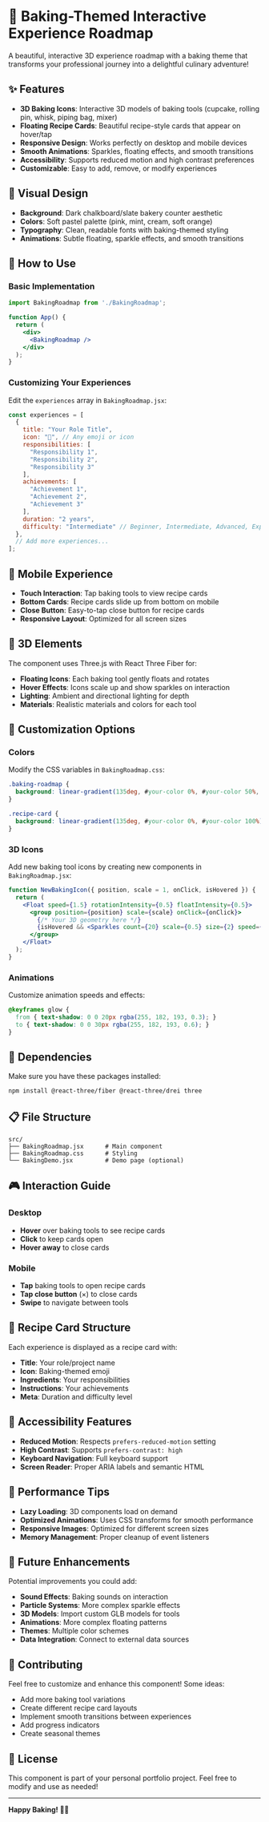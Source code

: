 # 🍪 Baking-Themed Interactive Experience Roadmap

A beautiful, interactive 3D experience roadmap with a baking theme that transforms your professional journey into a delightful culinary adventure!

## ✨ Features

- **3D Baking Icons**: Interactive 3D models of baking tools (cupcake, rolling pin, whisk, piping bag, mixer)
- **Floating Recipe Cards**: Beautiful recipe-style cards that appear on hover/tap
- **Responsive Design**: Works perfectly on desktop and mobile devices
- **Smooth Animations**: Sparkles, floating effects, and smooth transitions
- **Accessibility**: Supports reduced motion and high contrast preferences
- **Customizable**: Easy to add, remove, or modify experiences

## 🎨 Visual Design

- **Background**: Dark chalkboard/slate bakery counter aesthetic
- **Colors**: Soft pastel palette (pink, mint, cream, soft orange)
- **Typography**: Clean, readable fonts with baking-themed styling
- **Animations**: Subtle floating, sparkle effects, and smooth transitions

## 🚀 How to Use

### Basic Implementation

```jsx
import BakingRoadmap from './BakingRoadmap';

function App() {
  return (
    <div>
      <BakingRoadmap />
    </div>
  );
}
```

### Customizing Your Experiences

Edit the `experiences` array in `BakingRoadmap.jsx`:

```jsx
const experiences = [
  {
    title: "Your Role Title",
    icon: "🧁", // Any emoji or icon
    responsibilities: [
      "Responsibility 1",
      "Responsibility 2",
      "Responsibility 3"
    ],
    achievements: [
      "Achievement 1",
      "Achievement 2",
      "Achievement 3"
    ],
    duration: "2 years",
    difficulty: "Intermediate" // Beginner, Intermediate, Advanced, Expert
  },
  // Add more experiences...
];
```

## 📱 Mobile Experience

- **Touch Interaction**: Tap baking tools to view recipe cards
- **Bottom Cards**: Recipe cards slide up from bottom on mobile
- **Close Button**: Easy-to-tap close button for recipe cards
- **Responsive Layout**: Optimized for all screen sizes

## 🎯 3D Elements

The component uses Three.js with React Three Fiber for:
- **Floating Icons**: Each baking tool gently floats and rotates
- **Hover Effects**: Icons scale up and show sparkles on interaction
- **Lighting**: Ambient and directional lighting for depth
- **Materials**: Realistic materials and colors for each tool

## 🎨 Customization Options

### Colors
Modify the CSS variables in `BakingRoadmap.css`:

```css
.baking-roadmap {
  background: linear-gradient(135deg, #your-color 0%, #your-color 50%, #your-color 100%);
}

.recipe-card {
  background: linear-gradient(135deg, #your-color 0%, #your-color 100%);
}
```

### 3D Icons
Add new baking tool icons by creating new components in `BakingRoadmap.jsx`:

```jsx
function NewBakingIcon({ position, scale = 1, onClick, isHovered }) {
  return (
    <Float speed={1.5} rotationIntensity={0.5} floatIntensity={0.5}>
      <group position={position} scale={scale} onClick={onClick}>
        {/* Your 3D geometry here */}
        {isHovered && <Sparkles count={20} scale={0.5} size={2} speed={0.3} />}
      </group>
    </Float>
  );
}
```

### Animations
Customize animation speeds and effects:

```css
@keyframes glow {
  from { text-shadow: 0 0 20px rgba(255, 182, 193, 0.3); }
  to { text-shadow: 0 0 30px rgba(255, 182, 193, 0.6); }
}
```

## 🔧 Dependencies

Make sure you have these packages installed:

```bash
npm install @react-three/fiber @react-three/drei three
```

## 📋 File Structure

```
src/
├── BakingRoadmap.jsx      # Main component
├── BakingRoadmap.css      # Styling
└── BakingDemo.jsx         # Demo page (optional)
```

## 🎮 Interaction Guide

### Desktop
- **Hover** over baking tools to see recipe cards
- **Click** to keep cards open
- **Hover away** to close cards

### Mobile
- **Tap** baking tools to open recipe cards
- **Tap close button** (×) to close cards
- **Swipe** to navigate between tools

## 🎨 Recipe Card Structure

Each experience is displayed as a recipe card with:

- **Title**: Your role/project name
- **Icon**: Baking-themed emoji
- **Ingredients**: Your responsibilities
- **Instructions**: Your achievements
- **Meta**: Duration and difficulty level

## 🌟 Accessibility Features

- **Reduced Motion**: Respects `prefers-reduced-motion` setting
- **High Contrast**: Supports `prefers-contrast: high`
- **Keyboard Navigation**: Full keyboard support
- **Screen Reader**: Proper ARIA labels and semantic HTML

## 🚀 Performance Tips

- **Lazy Loading**: 3D components load on demand
- **Optimized Animations**: Uses CSS transforms for smooth performance
- **Responsive Images**: Optimized for different screen sizes
- **Memory Management**: Proper cleanup of event listeners

## 🎯 Future Enhancements

Potential improvements you could add:

- **Sound Effects**: Baking sounds on interaction
- **Particle Systems**: More complex sparkle effects
- **3D Models**: Import custom GLB models for tools
- **Animations**: More complex floating patterns
- **Themes**: Multiple color schemes
- **Data Integration**: Connect to external data sources

## 🤝 Contributing

Feel free to customize and enhance this component! Some ideas:

- Add more baking tool variations
- Create different recipe card layouts
- Implement smooth transitions between experiences
- Add progress indicators
- Create seasonal themes

## 📄 License

This component is part of your personal portfolio project. Feel free to modify and use as needed!

---

**Happy Baking! 🍪✨** 